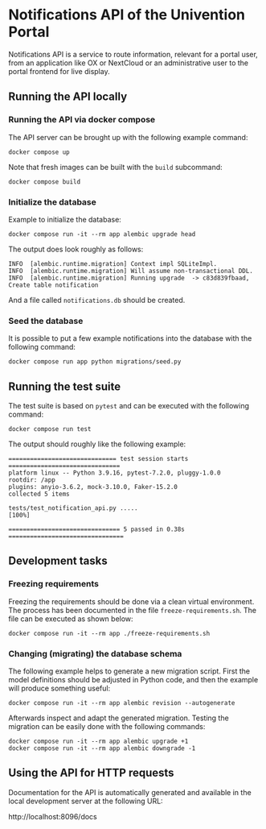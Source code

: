 # Notifications API of the Univention Portal

Notifications API is a service to route information, relevant for a portal user,
from an application like OX or NextCloud or an administrative user to the portal frontend
for live display.


## Running the API locally


### Running the API via docker compose

The API server can be brought up with the following example command:

```
docker compose up
```

Note that fresh images can be built with the `build` subcommand:

```
docker compose build
```


### Initialize the database

Example to initialize the database:

```
docker compose run -it --rm app alembic upgrade head
```

The output does look roughly as follows:

```
INFO  [alembic.runtime.migration] Context impl SQLiteImpl.
INFO  [alembic.runtime.migration] Will assume non-transactional DDL.
INFO  [alembic.runtime.migration] Running upgrade  -> c83d839fbaad, Create table notification
```

And a file called `notifications.db` should be created.


### Seed the database

It is possible to put a few example notifications into the database with the
following command:

```
docker compose run app python migrations/seed.py
```


## Running the test suite

The test suite is based on `pytest` and can be executed with the following
command:

```
docker compose run test
```

The output should roughly like the following example:

```
============================== test session starts ===============================
platform linux -- Python 3.9.16, pytest-7.2.0, pluggy-1.0.0
rootdir: /app
plugins: anyio-3.6.2, mock-3.10.0, Faker-15.2.0
collected 5 items

tests/test_notification_api.py .....                                       [100%]

=============================== 5 passed in 0.38s ================================
```


## Development tasks

### Freezing requirements

Freezing the requirements should be done via a clean virtual environment. The
process has been documented in the file `freeze-requirements.sh`. The file can
be executed as shown below:

```
docker compose run -it --rm app ./freeze-requirements.sh
```

### Changing (migrating) the database schema

The following example helps to generate a new migration script. First the model
definitions should be adjusted in Python code, and then the example will produce
something useful:

```
docker compose run -it --rm app alembic revision --autogenerate
```

Afterwards inspect and adapt the generated migration. Testing the migration can
be easily done with the following commands:

```
docker compose run -it --rm app alembic upgrade +1
docker compose run -it --rm app alembic downgrade -1
```

## Using the API for HTTP requests

Documentation for the API is automatically generated and available in the local
development server at the following URL:

http://localhost:8096/docs
